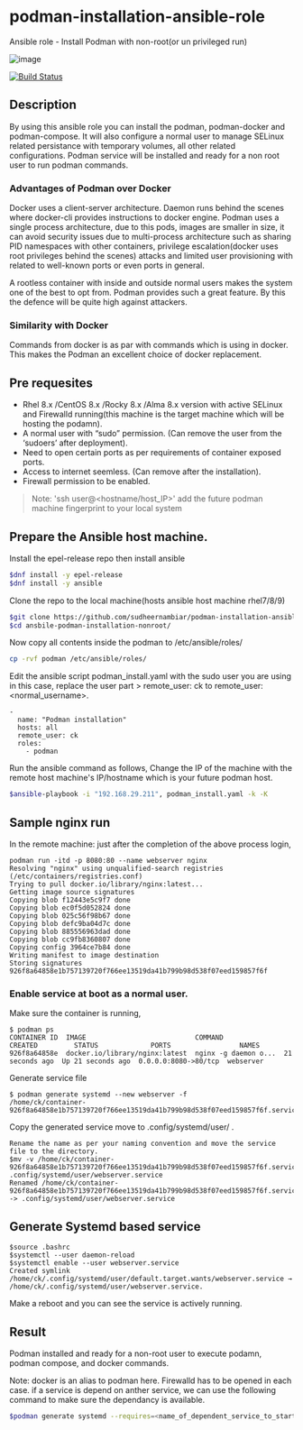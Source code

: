 # podman-installation-ansible-role
Ansible role - Install Podman with non-root(or un privileged run)

![image](https://user-images.githubusercontent.com/97512751/209323712-8c06fa62-480a-4930-bb7a-92869b271808.png)

[![Build Status](https://travis-ci.org/joemccann/dillinger.svg?branch=master)](https://travis-ci.org/joemccann/dillinger)

## Description
By using this ansible role you can install the podman, podman-docker and podman-compose. It will also configure a normal user to manage SELinux related persistance with temporary volumes, all other related configurations.
Podman service will be installed and ready for a non root user to run podman commands.

### Advantages of Podman over Docker
Docker uses a client-server architecture. Daemon runs behind the scenes where docker-cli provides instructions to docker engine.
Podman uses a single process architecture, due to this pods, images are smaller in size, it can avoid security issues due to multi-process architecture such as sharing PID namespaces with other containers, privilege escalation(docker uses root privileges behind the scenes) attacks and limited user provisioning with related to well-known ports or even ports in general.

A rootless container with inside and outside normal users makes the system one of the best to opt from. Podman provides such a great feature. By this the defence will be quite high against attackers.
### Similarity with Docker
Commands from docker is as par with commands which is using in docker. This makes the Podman an excellent choice of docker replacement.

## Pre requesites
* Rhel 8.x /CentOS 8.x /Rocky 8.x /Alma 8.x version with active SELinux and Firewalld running(this machine is the target machine which will be hosting the podamn).
* A normal user with “sudo” permission. (Can remove the user from the ‘sudoers’ after deployment).
* Need to open certain ports as per requirements of container exposed ports.
* Access to internet seemless. (Can remove after the installation).
* Firewall permission to be enabled.
> Note: 'ssh user@<hostname/host_IP>' add the future podman machine fingerprint to your local system

## Prepare the Ansible host machine.
Install the epel-release repo then install ansible
```sh
$dnf install -y epel-release
$dnf install -y ansible
```

Clone the repo to the local machine(hosts ansible host machine rhel7/8/9)
```sh
$git clone https://github.com/sudheernambiar/podman-installation-ansible-role.git
$cd ansbile-podman-installation-nonroot/
```

Now copy all contents inside the podman to /etc/ansible/roles/
```sh
cp -rvf podman /etc/ansible/roles/
```

Edit the ansible script podman_install.yaml with the sudo user you are using in this case, replace the user part > remote_user: ck to remote_user: <normal_username>.
```
-
  name: "Podman installation"
  hosts: all
  remote_user: ck
  roles:
    - podman

```
Run the ansible command as follows,
Change the IP of the machine with the remote host machine's IP/hostname which is your future podman host.
```sh
$ansible-playbook -i "192.168.29.211", podman_install.yaml -k -K
```

## Sample nginx run
In the remote machine: just after the completion of the above process login,

```
podman run -itd -p 8080:80 --name webserver nginx
Resolving "nginx" using unqualified-search registries (/etc/containers/registries.conf)
Trying to pull docker.io/library/nginx:latest...
Getting image source signatures
Copying blob f12443e5c9f7 done
Copying blob ec0f5d052824 done
Copying blob 025c56f98b67 done
Copying blob defc9ba04d7c done
Copying blob 885556963dad done
Copying blob cc9fb8360807 done
Copying config 3964ce7b84 done
Writing manifest to image destination
Storing signatures
926f8a64858e1b757139720f766ee13519da41b799b98d538f07eed159857f6f
```

### Enable service at boot as a normal user.

Make sure the container is running,
```
$ podman ps
CONTAINER ID  IMAGE                           COMMAND               CREATED         STATUS             PORTS                 NAMES
926f8a64858e  docker.io/library/nginx:latest  nginx -g daemon o...  21 seconds ago  Up 21 seconds ago  0.0.0.0:8080->80/tcp  webserver
```

Generate service file
```
$ podman generate systemd --new webserver -f
/home/ck/container-926f8a64858e1b757139720f766ee13519da41b799b98d538f07eed159857f6f.service
```

Copy the generated service move to .config/systemd/user/ .
```
Rename the name as per your naming convention and move the service file to the directory.
$mv -v /home/ck/container-926f8a64858e1b757139720f766ee13519da41b799b98d538f07eed159857f6f.service   .config/systemd/user/webserver.service
Renamed /home/ck/container-926f8a64858e1b757139720f766ee13519da41b799b98d538f07eed159857f6f.service -> .config/systemd/user/webserver.service
```
## Generate Systemd based service
```
$source .bashrc
$systemctl --user daemon-reload
$systemctl enable --user webserver.service
Created symlink /home/ck/.config/systemd/user/default.target.wants/webserver.service → /home/ck/.config/systemd/user/webserver.service.
```
Make a reboot and you can see the service is actively running.

## Result
Podman installed and ready for a non-root user to execute podamn, podman compose, and docker commands.

Note: 
docker is an alias to podman here.
Firewalld has to be opened in each case.
if a service is depend on anther service, we can use the following command to make sure the dependancy is available.
```sh
$podman generate systemd --requires=<name_of_dependent_service_to_start_before> --new <new service> -f
```

